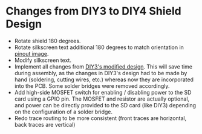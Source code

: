 # Changes from DIY3 to DIY4 Shield Design
- Rotate shield 180 degrees.
- Rotate silkscreen text additional 180 degrees to match orientation in [pinout image](https://image.dfrobot.com/image/data/DFR0654-F/Pinout.jpg).
- Modify silkscreen text.
- Implement all changes from [DIY3's modified design](../../DIY3/firebeetle-shield/modified-firebeetle-shield.kicad_sch). This will save time during assembly, as the changes in DIY3's design had to be made by hand (soldering, cutting wires, etc.) whereas now they are incorporated into the PCB. Some solder bridges were removed accordingly.
- Add high-side MOSFET switch for enabling / disabling power to the SD card using a GPIO pin. The MOSFET and resistor are actually optional, and power can be directly provided to the SD card (like DIY3) depending on the configuration of a solder bridge.
- Redo trace routing to be more consistent (front traces are horizontal, back traces are vertical) 